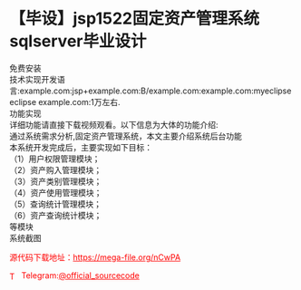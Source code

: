 # 【毕设】jsp1522固定资产管理系统sqlserver毕业设计

免费安装<br>技术实现开发语言:example.com:jsp+example.com:B/example.com:example.com:myeclipse eclipse example.com:1万左右.<br>功能实现<br>详细功能请直接下载视频观看。以下信息为大体的功能介绍:<br>通过系统需求分析,固定资产管理系统，本文主要介绍系统后台功能<br>本系统开发完成后，主要实现如下目标：<br>（1）用户权限管理模块；<br>（2）资产购入管理模块；<br>（3）资产类别管理模块；<br>（4）资产使用管理模块；<br>（5）查询统计管理模块；<br>（6）资产查询统计模块；<br>等模块<br>系统截图<br>


<p style="color: red;">源代码下载地址：<a href="https://mega-file.org/nCwPA" style="color: red;">https://mega-file.org/nCwPA</a></p><p style="color: red;"><img src="https://cdn-icons-png.flaticon.com/512/2111/2111646.png" alt="Telegram Icon" style="width: 16px; vertical-align: middle; margin-right: 5px;">Telegram:<a href="https://t.me/official_sourcecode" style="color: red;">@official_sourcecode</a></p>